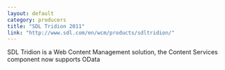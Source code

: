```yaml
---
layout: default
category: producers
title: "SDL Tridion 2011"
link: "http://www.sdl.com/en/wcm/products/sdltridion/"
---
```

SDL Tridion is a Web Content Management solution, the Content Services component now supports OData
